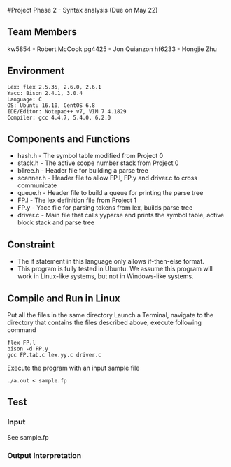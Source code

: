#Project Phase 2 - Syntax analysis (Due on May 22)
## Team Members
kw5854 - Robert McCook
pg4425 - Jon Quianzon
hf6233 - Hongjie Zhu

## Environment
```
Lex: flex 2.5.35, 2.6.0, 2.6.1
Yacc: Bison 2.4.1, 3.0.4
Language: C
OS: Ubuntu 16.10, CentOS 6.8
IDE/Editor: Notepad++ v7, VIM 7.4.1829
Compiler: gcc 4.4.7, 5.4.0, 6.2.0
```

## Components and Functions
* hash.h - The symbol table modified from Project 0
* stack.h - The active scope number stack from Project 0
* bTree.h - Header file for building a parse tree
* scanner.h - Header file to allow FP.l, FP.y and driver.c to cross communicate
* queue.h - Header file to build a queue for printing the parse tree
* FP.l - The lex definition file from Project 1
* FP.y - Yacc file for parsing tokens from lex, builds parse tree
* driver.c - Main file that calls yyparse and prints the symbol table, active block stack and parse tree

## Constraint
* The if statement in this language only allows if-then-else format.
* This program is fully tested in Ubuntu. We assume this program will work in Linux-like systems, but not in Windows-like systems.

## Compile and Run in Linux
Put all the files in the same directory 
Launch a Terminal, navigate to the directory that contains the files described above, execute following command
```
flex FP.l
bison -d FP.y
gcc FP.tab.c lex.yy.c driver.c
```
Execute the program with an input sample file
```
./a.out < sample.fp
```

## Test
### Input
See sample.fp
### Output Interpretation
